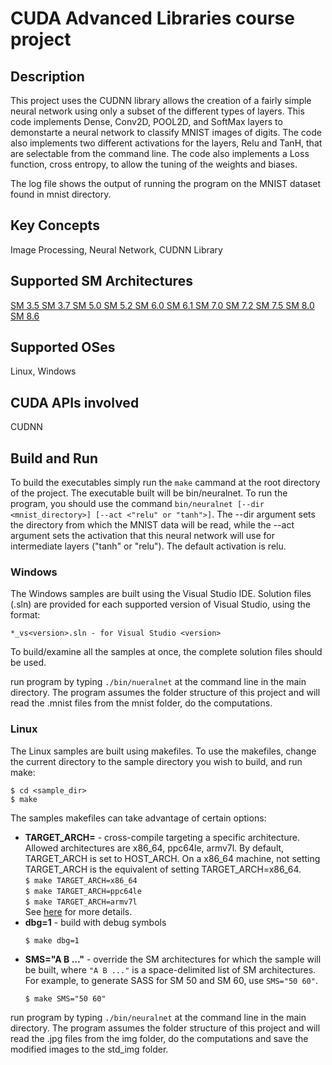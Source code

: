 # CUDA Advanced Libraries course project

## Description
This project uses the CUDNN library allows the creation of a fairly simple neural 
network using only a subset of the different types of layers. This code implements
Dense, Conv2D, POOL2D, and SoftMax layers to demonstarte a neural network to 
classify MNIST images of digits. The code also implements two different activations
for the layers, Relu and TanH, that are selectable from the command line. The code
also implements a Loss function, cross entropy, to allow the tuning of the weights
and biases.

The log file shows the output of running the program on the MNIST dataset found in
mnist directory.

## Key Concepts

Image Processing, Neural Network, CUDNN Library

## Supported SM Architectures

[SM 3.5 ](https://developer.nvidia.com/cuda-gpus)  [SM 3.7 ](https://developer.nvidia.com/cuda-gpus)  [SM 5.0 ](https://developer.nvidia.com/cuda-gpus)  [SM 5.2 ](https://developer.nvidia.com/cuda-gpus)  [SM 6.0 ](https://developer.nvidia.com/cuda-gpus)  [SM 6.1 ](https://developer.nvidia.com/cuda-gpus)  [SM 7.0 ](https://developer.nvidia.com/cuda-gpus)  [SM 7.2 ](https://developer.nvidia.com/cuda-gpus)  [SM 7.5 ](https://developer.nvidia.com/cuda-gpus)  [SM 8.0 ](https://developer.nvidia.com/cuda-gpus)  [SM 8.6 ](https://developer.nvidia.com/cuda-gpus)

## Supported OSes

Linux, Windows


## CUDA APIs involved
CUDNN 


## Build and Run
To build the executables simply run the `make` cammand at the root directory of the project.
The executable built will be bin/neuralnet. To run the program, you should use the command
`bin/neuralnet [--dir <mnist_directory>] [--act <"relu" or "tanh">]`. The --dir argument sets 
the directory from which the MNIST data will be read, while the --act argument sets the 
activation that this neural network will use for intermediate layers ("tanh" or "relu"). 
The default activation is relu.


### Windows
The Windows samples are built using the Visual Studio IDE. Solution files (.sln) are provided for each supported version of Visual Studio, using the format:
```
*_vs<version>.sln - for Visual Studio <version>
```

To build/examine all the samples at once, the complete solution files should be used.

run program by typing `./bin/nueralnet` at the command line in the main directory. The program assumes the folder structure of this project and will read the .mnist files from the mnist folder, do the computations.

### Linux
The Linux samples are built using makefiles. To use the makefiles, change the current directory to the sample directory you wish to build, and run make:
```
$ cd <sample_dir>
$ make
```
The samples makefiles can take advantage of certain options:
*  **TARGET_ARCH=<arch>** - cross-compile targeting a specific architecture. Allowed architectures are x86_64, ppc64le, armv7l.
    By default, TARGET_ARCH is set to HOST_ARCH. On a x86_64 machine, not setting TARGET_ARCH is the equivalent of setting TARGET_ARCH=x86_64.<br/>
`$ make TARGET_ARCH=x86_64` <br/> `$ make TARGET_ARCH=ppc64le` <br/> `$ make TARGET_ARCH=armv7l` <br/>
    See [here](http://docs.nvidia.com/cuda/cuda-samples/index.html#cross-samples) for more details.
*   **dbg=1** - build with debug symbols
    ```
    $ make dbg=1
    ```
*   **SMS="A B ..."** - override the SM architectures for which the sample will be built, where `"A B ..."` is a space-delimited list of SM architectures. For example, to generate SASS for SM 50 and SM 60, use `SMS="50 60"`.
    ```
    $ make SMS="50 60"
    ```

run program by typing `./bin/neuralnet` at the command line in the main directory. The program assumes the folder structure of this project and will read the .jpg files from the img folder, do the computations and save the modified images to the std_img folder.
